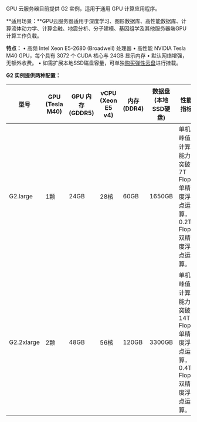 GPU 云服务器目前提供 G2 实例，适用于通用 GPU 计算应用程序。

**适用场景：**GPU云服务器适用于深度学习、图形数据库、高性能数据库、计算流体动力学、计算金融、地震分析、分子建模、基因组学及其他服务器端GPU计算工作负载。

**特点：**
	•	高频 Intel Xeon E5-2680 (Broadwell) 处理器
	•	高性能 NVIDIA Tesla M40 GPU，每个具有 3072 个 CUDA 核心与 24GB 显示内存
	•	默认网络增强， 无额外收费。
	•      如需扩展本地SSD磁盘容量，可单独[购买弹性云盘](http://tce.fsphere.cn/document/product/362/2732)进行挂载。	
	
	
**G2 实例提供两种配置：**

|型号|GPU<br>(Tesla M40) | GPU 内存<br>(GDDR5) |vCPU<br>(Xeon E5 v4) | 内存<br>(DDR4)|数据盘<br>(本地SSD硬盘)| 性能指标 |
|---------|---------|---------|---------|---------|---------|---------|
| G2.large|1颗 | 24GB |28核 | 60GB |  1650GB| 单机峰值计算能力突破7T Flops 单精度浮点运算，0.2T Flops 双精度浮点运算。 |
| G2.2xlarge|2颗 | 48GB | 56核 | 120GB | 3300GB| 单机峰值计算能力突破14T Flops单精度浮点运算，0.4T Flops双精度浮点运算。 |

